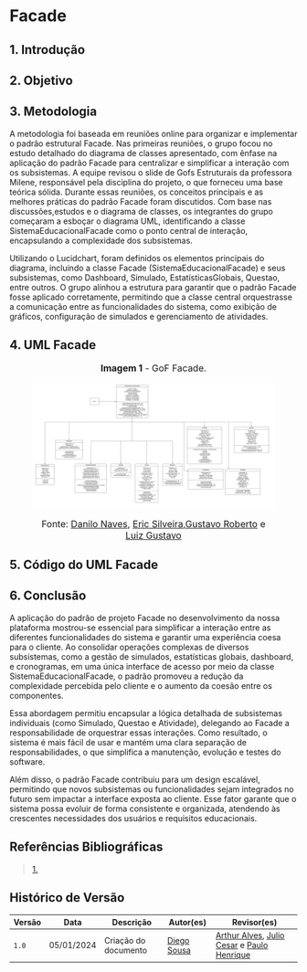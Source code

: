 # **Facade**

## **1. Introdução**

## **2. Objetivo**

## **3. Metodologia**
A metodologia foi baseada em reuniões online para organizar e implementar o padrão estrutural Facade. Nas primeiras reuniões, o grupo focou no estudo detalhado do diagrama de classes apresentado, com ênfase na aplicação do padrão Facade para centralizar e simplificar a interação com os subsistemas. A equipe revisou o slide de Gofs Estruturais da professora Milene, responsável pela disciplina do projeto, o que forneceu uma base teórica sólida. Durante essas reuniões, os conceitos principais e as melhores práticas do padrão Facade foram discutidos. Com base nas discussões,estudos e o diagrama de classes, os integrantes do grupo começaram a esboçar o diagrama UML, identificando a classe SistemaEducacionalFacade como o ponto central de interação, encapsulando a complexidade dos subsistemas.

Utilizando o Lucidchart, foram definidos os elementos principais do diagrama, incluindo a classe Facade (SistemaEducacionalFacade) e seus subsistemas, como Dashboard, Simulado, EstatísticasGlobais, Questao, entre outros. O grupo alinhou a estrutura para garantir que o padrão Facade fosse aplicado corretamente, permitindo que a classe central orquestrasse a comunicação entre as funcionalidades do sistema, como exibição de gráficos, configuração de simulados e gerenciamento de atividades.


## **4. UML Facade**

<center>

<figure markdown>

<font size="3"><p style="text-align: center"><b>Imagem 1</b> - GoF Facade.</p></font>

![GoF Facade](../assets/GoF-Facade.png)

<font size="3"><p style="text-align: center">Fonte: [Danilo Naves](https://github.com/DaniloNavesS), [Eric Silveira](https://github.com/ericbky),[Gustavo Roberto](https://github.com/gusrberto) e [Luiz Gustavo](https://github.com/LuizGust4vo)  </p></font>

</figure>

</center>

## **5. Código do UML Facade**


## **6. Conclusão**

A aplicação do padrão de projeto Facade no desenvolvimento da nossa plataforma mostrou-se essencial para simplificar a interação entre as diferentes funcionalidades do sistema e garantir uma experiência coesa para o cliente. Ao consolidar operações complexas de diversos subsistemas, como a gestão de simulados, estatísticas globais, dashboard, e cronogramas, em uma única interface de acesso por meio da classe SistemaEducacionalFacade, o padrão promoveu a redução da complexidade percebida pelo cliente e o aumento da coesão entre os componentes.

Essa abordagem permitiu encapsular a lógica detalhada de subsistemas individuais (como Simulado, Questao e Atividade), delegando ao Facade a responsabilidade de orquestrar essas interações. Como resultado, o sistema é mais fácil de usar e mantém uma clara separação de responsabilidades, o que simplifica a manutenção, evolução e testes do software.

Além disso, o padrão Facade contribuiu para um design escalável, permitindo que novos subsistemas ou funcionalidades sejam integrados no futuro sem impactar a interface exposta ao cliente. Esse fator garante que o sistema possa evoluir de forma consistente e organizada, atendendo às crescentes necessidades dos usuários e requisitos educacionais.


## **Referências Bibliográficas**

> <a id="REF1" href="#anchor_1">1.</a> 


## **Histórico de Versão**

| Versão | Data | Descrição | Autor(es) | Revisor(es) |
| ------ | ---- | --------- | --------- | ---------- |
| `1.0`  | 05/01/2024 | Criação do documento  | [Diego Sousa](https://github.com/DiegoSousaLeite) | [Arthur Alves](https://github.com/arthrok), [Julio Cesar](https://github.com/julio-dourado) e [Paulo Henrique](https://github.com/paulomh)|
